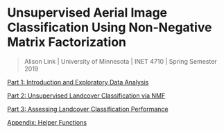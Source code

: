 # Unsupervised Aerial Image Classification Using Non-Negative Matrix Factorization

> Alison Link | University of Minnesota | INET 4710 | Spring Semester 2019

[Part 1: Introduction and Exploratory Data Analysis](INET4710_FinalProject_Part1_Intro_and_EDA_alink.ipynb)

[Part 2: Unsupervised Landcover Classification via NMF](INET4710_FinalProject_Part2_Unsupervised_Landcover_Classification_via_NMF.ipynb)

[Part 3: Assessing Landcover Classification Performance](INET4710_FinalProject_Part3_Assessing_Landcover_Classification_Performance_and_Conclusion.ipynb)

[Appendix: Helper Functions](INET4710_FinalProject_Helper_Functions.ipynb)
